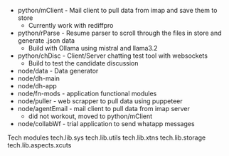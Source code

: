 
- python/mClient - Mail client to pull data from imap and save them to store
  - Currently work with rediffpro
- python/rParse - Resume parser to scroll through the files in store and generate .json data
  - Build with Ollama using mistral and llama3.2
- python/chDisc - Client/Server chatting test tool with websockets
  - Build to test the candidate discussion
- node/data - Data generator
- node/dh-main
- node/dh-app
- node/fn-mods - application functional modules
- node/puller - web scrapper to pull data using puppeteer
- node/agentEmail - mail client to pull data from imap server
  - did not workout, moved to python/mClient
- node/collabWf - trial application to send whatapp messages

Tech modules
tech.lib.sys
tech.lib.utils
tech.lib.xtns
tech.lib.storage
tech.lib.aspects.xcuts